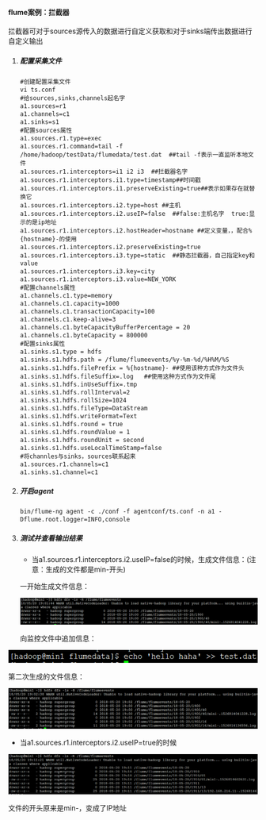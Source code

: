 #### flume案例：拦截器

拦截器可对于sources源传入的数据进行自定义获取和对于sinks端传出数据进行自定义输出

1. ##### 配置采集文件

   ```
   #创建配置采集文件
   vi ts.conf
   #给sources,sinks,channels起名字
   a1.sources=r1
   a1.channels=c1
   a1.sinks=s1
   #配置sources属性
   a1.sources.r1.type=exec
   a1.sources.r1.command=tail -f /home/hadoop/testData/flumedata/test.dat  ##tail -f表示一直监听本地文件
   a1.sources.r1.interceptors=i1 i2 i3  ##拦截器名字
   a1.sources.r1.interceptors.i1.type=timestamp##时间戳
   a1.sources.r1.interceptors.i1.preserveExisting=true##表示如果存在就替换它
   a1.sources.r1.interceptors.i2.type=host ##主机
   a1.sources.r1.interceptors.i2.useIP=false  ##false:主机名字  true:显示的是ip地址
   a1.sources.r1.interceptors.i2.hostHeader=hostname ##定义变量，，配合%{hostname}-的使用
   a1.sources.r1.interceptors.i2.preserveExisting=true
   a1.sources.r1.interceptors.i3.type=static  ##静态拦截器，自己指定key和value
   a1.sources.r1.interceptors.i3.key=city
   a1.sources.r1.interceptors.i3.value=NEW_YORK
   #配置channels属性
   a1.channels.c1.type=memory
   a1.channels.c1.capacity=1000
   a1.channels.c1.transactionCapacity=100
   a1.channels.c1.keep-alive=3
   a1.channels.c1.byteCapacityBufferPercentage = 20
   a1.channels.c1.byteCapacity = 800000
   #配置sinks属性
   a1.sinks.s1.type = hdfs
   a1.sinks.s1.hdfs.path = /flume/flumeevents/%y-%m-%d/%H%M/%S
   a1.sinks.s1.hdfs.filePrefix = %{hostname}- ##使用该种方式作为文件头
   a1.sinks.s1.hdfs.fileSuffix=.log   ##使用这种方式作为文件尾
   a1.sinks.s1.hdfs.inUseSuffix=.tmp  
   a1.sinks.s1.hdfs.rollInterval=2
   a1.sinks.s1.hdfs.rollSize=1024
   a1.sinks.s1.hdfs.fileType=DataStream
   a1.sinks.s1.hdfs.writeFormat=Text
   a1.sinks.s1.hdfs.round = true
   a1.sinks.s1.hdfs.roundValue = 1
   a1.sinks.s1.hdfs.roundUnit = second
   a1.sinks.s1.hdfs.useLocalTimeStamp=false
   #将channles与sinks，sources联系起来
   a1.sources.r1.channels=c1
   a1.sinks.s1.channel=c1
   ```

2. ##### 开启agent

   ```
   bin/flume-ng agent -c ./conf -f agentconf/ts.conf -n a1 -Dflume.root.logger=INFO,console
   ```

3. ##### 测试并查看输出结果

   - 当a1.sources.r1.interceptors.i2.useIP=false的时候，生成文件信息：(注意：生成的文件都是min-开头)

   一开始生成文件信息：

   ![](img/11.第一次生成文件.png)

   向监控文件中追加信息：

![](img/12.追加数据.png)

第二次生成的文件信息：

![](img/13.第二次生成文件.png)

- 当a1.sources.r1.interceptors.i2.useIP=true的时候

![](img/14.第三次生成文件.png)

文件的开头原来是min-，变成了IP地址